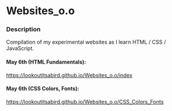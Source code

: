 # Websites_o.o
### Description
Compilation of my experimental websites as I learn HTML / CSS / JavaScript.
#### May 6th (HTML Fundamentals):
https://lookoutitsabird.github.io/Websites_o.o/index
#### May 6th (CSS Colors, Fonts):
https://lookoutitsabird.github.io/Websites_o.o/CSS_Colors_Fonts
